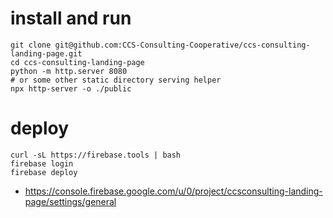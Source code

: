 # install and run

```
git clone git@github.com:CCS-Consulting-Cooperative/ccs-consulting-landing-page.git
cd ccs-consulting-landing-page
python -m http.server 8080
# or some other static directory serving helper
npx http-server -o ./public
```

# deploy

```
curl -sL https://firebase.tools | bash
firebase login
firebase deploy
```

- https://console.firebase.google.com/u/0/project/ccsconsulting-landing-page/settings/general
